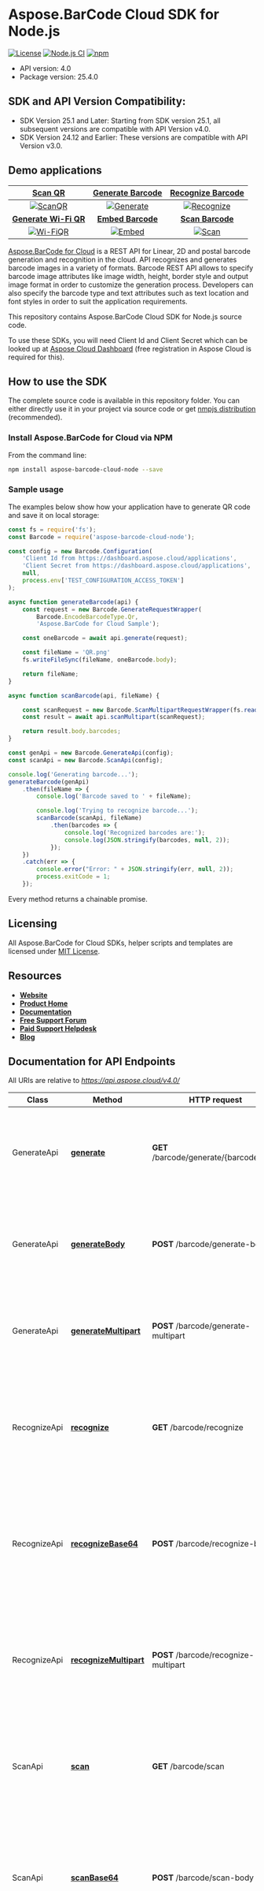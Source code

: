 # Aspose.BarCode Cloud SDK for Node.js

[![License](https://img.shields.io/github/license/aspose-barcode-cloud/aspose-barcode-cloud-node)](LICENSE)
[![Node.js CI](https://github.com/aspose-barcode-cloud/aspose-barcode-cloud-node/actions/workflows/node.js.yml/badge.svg?branch=main)](https://github.com/aspose-barcode-cloud/aspose-barcode-cloud-node/actions/workflows/node.js.yml)
[![npm](https://img.shields.io/npm/v/aspose-barcode-cloud-node)](https://www.npmjs.com/package/aspose-barcode-cloud-node)

+ API version: 4.0
+ Package version: 25.4.0

## SDK and API Version Compatibility:

- SDK Version 25.1 and Later: Starting from SDK version 25.1, all subsequent versions are compatible with API Version v4.0.
- SDK Version 24.12 and Earlier: These versions are compatible with API Version v3.0.

## Demo applications

[Scan QR](https://products.aspose.app/barcode/scanqr) | [Generate Barcode](https://products.aspose.app/barcode/generate) | [Recognize Barcode](https://products.aspose.app/barcode/recognize)
:---: | :---: | :---:
[![ScanQR](https://products.aspose.app/barcode/scanqr/img/aspose_scanqr-app-48.png)](https://products.aspose.app/barcode/scanqr) | [![Generate](https://products.aspose.app/barcode/generate/img/aspose_generate-app-48.png)](https://products.aspose.app/barcode/generate) | [![Recognize](https://products.aspose.app/barcode/recognize/img/aspose_recognize-app-48.png)](https://products.aspose.app/barcode/recognize)
[**Generate Wi-Fi QR**](https://products.aspose.app/barcode/wifi-qr) | [**Embed Barcode**](https://products.aspose.app/barcode/embed) | [**Scan Barcode**](https://products.aspose.app/barcode/scan)
[![Wi-FiQR](https://products.aspose.app/barcode/embed/img/aspose_wifi-qr-app-48.png)](https://products.aspose.app/barcode/wifi-qr) | [![Embed](https://products.aspose.app/barcode/embed/img/aspose_embed-app-48.png)](https://products.aspose.app/barcode/embed) | [![Scan](https://products.aspose.app/barcode/embed/img/aspose_scan-app-48.png)](https://products.aspose.app/barcode/scan)

[Aspose.BarCode for Cloud](https://products.aspose.cloud/barcode/) is a REST API for Linear, 2D and postal barcode generation and recognition in the cloud. API recognizes and generates barcode images in a variety of formats. Barcode REST API allows to specify barcode image attributes like image width, height, border style and output image format in order to customize the generation process. Developers can also specify the barcode type and text attributes such as text location and font styles in order to suit the application requirements.

This repository contains Aspose.BarCode Cloud SDK for Node.js source code.

To use these SDKs, you will need Client Id and Client Secret which can be looked up at [Aspose Cloud Dashboard](https://dashboard.aspose.cloud/applications) (free registration in Aspose Cloud is required for this).

## How to use the SDK

The complete source code is available in this repository folder. You can either directly use it in your project via source code or get [nmpjs distribution](https://www.npmjs.com/package/aspose-barcode-cloud-node) (recommended).

### Install Aspose.BarCode for Cloud via NPM

From the command line:

```sh
npm install aspose-barcode-cloud-node --save
```

### Sample usage

The examples below show how your application have to generate QR code and save it on local storage:

```js
const fs = require('fs');
const Barcode = require('aspose-barcode-cloud-node');

const config = new Barcode.Configuration(
    'Client Id from https://dashboard.aspose.cloud/applications',
    'Client Secret from https://dashboard.aspose.cloud/applications',
    null,
    process.env['TEST_CONFIGURATION_ACCESS_TOKEN']
);

async function generateBarcode(api) {
    const request = new Barcode.GenerateRequestWrapper(
        Barcode.EncodeBarcodeType.Qr, 
        'Aspose.BarCode for Cloud Sample');

    const oneBarcode = await api.generate(request);

    const fileName = 'QR.png'
    fs.writeFileSync(fileName, oneBarcode.body);

    return fileName;
}

async function scanBarcode(api, fileName) {

    const scanRequest = new Barcode.ScanMultipartRequestWrapper(fs.readFileSync(fileName));
    const result = await api.scanMultipart(scanRequest);

    return result.body.barcodes;
}

const genApi = new Barcode.GenerateApi(config);
const scanApi = new Barcode.ScanApi(config);

console.log('Generating barcode...');
generateBarcode(genApi)
    .then(fileName => {
        console.log('Barcode saved to ' + fileName);

        console.log('Trying to recognize barcode...');
        scanBarcode(scanApi, fileName)
            .then(barcodes => {
                console.log('Recognized barcodes are:');
                console.log(JSON.stringify(barcodes, null, 2));
            });
    })
    .catch(err => {
        console.error("Error: " + JSON.stringify(err, null, 2));
        process.exitCode = 1;
    });

```

Every method returns a chainable promise.

## Licensing

All Aspose.BarCode for Cloud SDKs, helper scripts and templates are licensed under [MIT License](LICENSE).

## Resources

+ [**Website**](https://www.aspose.cloud)
+ [**Product Home**](https://products.aspose.cloud/barcode/)
+ [**Documentation**](https://docs.aspose.cloud/barcode/)
+ [**Free Support Forum**](https://forum.aspose.cloud/c/barcode)
+ [**Paid Support Helpdesk**](https://helpdesk.aspose.cloud/)
+ [**Blog**](https://blog.aspose.cloud/categories/aspose.barcode-cloud-product-family/)

## Documentation for API Endpoints

All URIs are relative to *<https://api.aspose.cloud/v4.0/>*

Class | Method | HTTP request | Description
----- | ------ | ------------ | -----------
GenerateApi | [**generate**](docs/index.md#generate) | **GET** /barcode/generate/{barcodeType} | Generate barcode using GET request with parameters in route and query string.
GenerateApi | [**generateBody**](docs/index.md#generatebody) | **POST** /barcode/generate-body | Generate barcode using POST request with parameters in body in json or xml format.
GenerateApi | [**generateMultipart**](docs/index.md#generatemultipart) | **POST** /barcode/generate-multipart | Generate barcode using POST request with parameters in multipart form.
RecognizeApi | [**recognize**](docs/index.md#recognize) | **GET** /barcode/recognize | Recognize barcode from file on server using GET requests with parameters in route and query string.
RecognizeApi | [**recognizeBase64**](docs/index.md#recognizebase64) | **POST** /barcode/recognize-body | Recognize barcode from file in request body using POST requests with parameters in body in json or xml format.
RecognizeApi | [**recognizeMultipart**](docs/index.md#recognizemultipart) | **POST** /barcode/recognize-multipart | Recognize barcode from file in request body using POST requests with parameters in multipart form.
ScanApi | [**scan**](docs/index.md#scan) | **GET** /barcode/scan | Scan barcode from file on server using GET requests with parameter in query string.
ScanApi | [**scanBase64**](docs/index.md#scanbase64) | **POST** /barcode/scan-body | Scan barcode from file in request body using POST requests with parameter in body in json or xml format.
ScanApi | [**scanMultipart**](docs/index.md#scanmultipart) | **POST** /barcode/scan-multipart | Scan barcode from file in request body using POST requests with parameter in multipart form.

